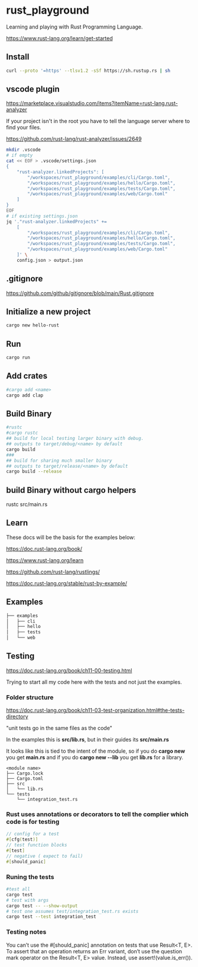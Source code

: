 # rust_playground

Learning and playing with Rust Programming Language.

https://www.rust-lang.org/learn/get-started

## Install

```bash
curl --proto '=https' --tlsv1.2 -sSf https://sh.rustup.rs | sh
```

## vscode plugin

https://marketplace.visualstudio.com/items?itemName=rust-lang.rust-analyzer

If your project isn't in the root you have to tell the language server where to find your files.

https://github.com/rust-lang/rust-analyzer/issues/2649

```bash
mkdir .vscode
# if empty
cat << EOF > .vscode/settings.json
{
    "rust-analyzer.linkedProjects": [
        "/workspaces/rust_playground/examples/cli/Cargo.toml",
        "/workspaces/rust_playground/examples/hello/Cargo.toml",
        "/workspaces/rust_playground/examples/tests/Cargo.toml",
        "/workspaces/rust_playground/examples/web/Cargo.toml"
    ]
}
EOF
# if existing settings.json
jq '."rust-analyzer.linkedProjects" +=
    [
        "/workspaces/rust_playground/examples/cli/Cargo.toml",
        "/workspaces/rust_playground/examples/hello/Cargo.toml",
        "/workspaces/rust_playground/examples/tests/Cargo.toml",
        "/workspaces/rust_playground/examples/web/Cargo.toml"
    ]' \
    config.json > output.json

```

## .gitignore

https://github.com/github/gitignore/blob/main/Rust.gitignore

## Initialize a new project

```bash
cargo new hello-rust
```

## Run

```bash
cargo run
```

## Add crates

```bash
#cargo add <name>
cargo add clap
```

## Build Binary

```bash
#rustc
#cargo rustc
## build for local testing larger binary with debug.
## outputs to target/debug/<name> by default
cargo build
###
## build for sharing much smaller binary
## outputs to target/release/<name> by default
cargo build --release

```

## build Binary without cargo helpers

rustc src/main.rs

## Learn

These docs will be the basis for the examples below:

https://doc.rust-lang.org/book/

https://www.rust-lang.org/learn

https://github.com/rust-lang/rustlings/

https://doc.rust-lang.org/stable/rust-by-example/

## Examples

```bash
├── examples
│   ├── cli
│   ├── hello
│   ├── tests
│   └── web
```

## Testing

https://doc.rust-lang.org/book/ch11-00-testing.html

Trying to start all my code here with the tests and not just the examples.

### Folder structure

https://doc.rust-lang.org/book/ch11-03-test-organization.html#the-tests-directory

"unit tests go in the same files as the code"

In the examples this is **src/lib.rs**, but in their guides its **src/main.rs**

It looks like this is tied to the intent of the module, so if you do **cargo new <myapp>** you get **main.rs**
and if you do **cargo new <myapp> --lib** you get **lib.rs** for a library.

```
<module name>
├── Cargo.lock
├── Cargo.toml
├── src
│   └── lib.rs
└── tests
    └── integration_test.rs
```

### Rust uses annotations or decorators to tell the complier which code is for testing

```rust
// config for a test
#[cfg(test)]
// test function blocks
#[test]
// negative ( expect to fail)
#[should_panic]
```

### Runing the tests

```bash
#test all
cargo test
# test with args
cargo test -- --show-output
# test one assumes test/integration_test.rs exists
cargo test --test integration_test

```

### Testing notes

You can’t use the #[should_panic] annotation on tests that use Result<T, E>. To assert that an operation returns an Err variant, don’t use the question mark operator on the Result<T, E> value. Instead, use assert!(value.is_err()).
